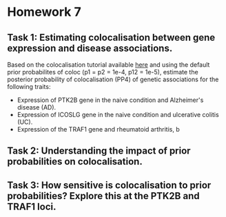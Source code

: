 # Homework 7

## Task 1: Estimating colocalisation between gene expression and disease associations.

Based on the colocalisation tutorial available [here](https://github.com/kauralasoo/MTAT.03.239_Bioinformatics/blob/master/colocalisation/Introduction_to_coloc.md) and using the default prior probabilites of coloc (p1 = p2 = 1e-4, p12 = 1e-5), estimate the posterior probability of colocalisation (PP4) of genetic associations for the following traits:

 - Expression of PTK2B gene in the naive condition and Alzheimer's disease (AD).
 - Expression of ICOSLG gene in the naive condition and ulcerative colitis (UC).
 - Expression of the TRAF1 gene and rheumatoid arthritis, b

## Task 2: Understanding the impact of prior probabilities on colocalisation.

## Task 3: How sensitive is colocalisation to prior probabilities? Explore this at the PTK2B and TRAF1 loci.


<!--stackedit_data:
eyJoaXN0b3J5IjpbLTY3ODU1MjIwMiwtODc2MTQxMDc2LDIwMz
EzMzcxLC0xNTI3ODI1MDAxXX0=
-->
